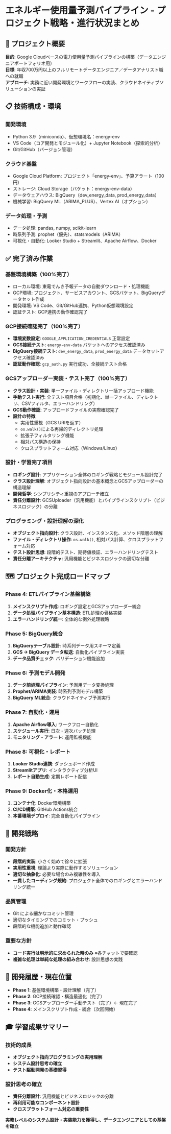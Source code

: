 # エネルギー使用量予測パイプライン - プロジェクト戦略・進行状況まとめ

## 🎯 プロジェクト概要
**目的**: Google Cloudベースの電力使用量予測パイプラインの構築（データエンジニアポートフォリオ用）  
**目標**: 年収700万円以上のフルリモートデータエンジニア／データアナリスト職への就職  
**アプローチ**: 実務に近い開発環境とワークフローの実装、クラウドネイティブソリューションの実証  

## 📋 技術構成・環境

### 開発環境
- Python 3.9（miniconda）、仮想環境名：energy-env
- VS Code（コア開発とモジュール化）+ Jupyter Notebook（探索的分析）
- Git/GitHub（バージョン管理）

### クラウド基盤
- Google Cloud Platform: プロジェクト「energy-env」、予算アラート（100円）
- ストレージ: Cloud Storage（バケット：energy-env-data）
- データウェアハウス: BigQuery（dev_energy_data, prod_energy_data）
- 機械学習: BigQuery ML（ARIMA_PLUS）、Vertex AI（オプション）

### データ処理・予測
- データ処理: pandas, numpy, scikit-learn
- 時系列予測: prophet（優先）、statsmodels（ARIMA）
- 可視化・自動化: Looker Studio + Streamlit、Apache Airflow、Docker

## ✅ 完了済み作業

### 基盤環境構築（100%完了）
- ローカル環境: 東電でんき予報データの自動ダウンロード・処理機能
- GCP環境: プロジェクト、サービスアカウント、GCSバケット、BigQueryデータセット作成
- 開発環境: VS Code、Git/GitHub連携、Python仮想環境設定
- 認証テスト: GCP連携の動作確認完了

### GCP接続確認完了（100%完了）
- **環境変数設定**: `GOOGLE_APPLICATION_CREDENTIALS` 正常設定
- **GCS接続テスト**: `energy-env-data` バケットへのアクセス確認済み
- **BigQuery接続テスト**: `dev_energy_data`, `prod_energy_data` データセットアクセス確認済み
- **認証動作確認**: `gcp_auth.py` 実行成功、全接続テスト合格

### GCSアップローダー実装・テスト完了（100%完了）
- **クラス設計・実装**: 単一ファイル・ディレクトリ一括アップロード機能
- **手動テスト実行**: 全テスト項目合格（初期化、単一ファイル、ディレクトリ、CSVフィルタ、エラーハンドリング）
- **GCS動作確認**: アップロードファイルの実際確認完了
- **設計の特徴**:
  - 実用性重視（GCS URIを返す）
  - `os.walk()`による再帰的ディレクトリ処理
  - 拡張子フィルタリング機能
  - 相対パス構造の保持
  - クロスプラットフォーム対応（Windows/Linux）

### 設計・学習完了項目
- **ロギング設計**: アプリケーション全体のロギング戦略とモジュール設計完了
- **クラス設計理解**: オブジェクト指向設計の基本概念とGCSアップローダーの構造理解
- **開発哲学**: シンプリシティ重視のアプローチ確立
- **責任分離設計**: GCSUploader（汎用機能）とパイプラインスクリプト（ビジネスロジック）の分離

### プログラミング・設計理解の深化
- **オブジェクト指向設計**: クラス設計、インスタンス化、メソッド階層の理解
- **ファイル・ディレクトリ操作**: `os.walk()`, 相対パス計算、クロスプラットフォーム対応
- **テスト設計思想**: 段階的テスト、期待値検証、エラーハンドリングテスト
- **責任分離アーキテクチャ**: 汎用機能とビジネスロジックの適切な分離

## 🗺️ **プロジェクト完成ロードマップ**

### **Phase 4: ETLパイプライン基盤構築**
1. **メインスクリプト作成**: ロギング設定とGCSアップローダー統合
2. **データ処理パイプライン基本構造**: ETL処理の骨格実装
3. **エラーハンドリング統一**: 全体的な例外処理戦略

### **Phase 5: BigQuery統合**
1. **BigQueryテーブル設計**: 時系列データ用スキーマ定義
2. **GCS → BigQuery データ転送**: 自動化パイプライン実装
3. **データ品質チェック**: バリデーション機能追加

### **Phase 6: 予測モデル開発**
1. **データ前処理パイプライン**: 予測用データ変換処理
2. **Prophet/ARIMA実装**: 時系列予測モデル構築
3. **BigQuery ML統合**: クラウドネイティブ予測実行

### **Phase 7: 自動化・運用**
1. **Apache Airflow導入**: ワークフロー自動化
2. **スケジュール実行**: 日次・週次バッチ処理
3. **モニタリング・アラート**: 運用監視機能

### **Phase 8: 可視化・レポート**
1. **Looker Studio連携**: ダッシュボード作成
2. **Streamlitアプリ**: インタラクティブ分析UI
3. **レポート自動生成**: 定期レポート配信

### **Phase 9: Docker化・本格運用**
1. **コンテナ化**: Docker環境構築
2. **CI/CD構築**: GitHub Actions統合
3. **本番環境デプロイ**: 完全自動化パイプライン

## 🚀 開発戦略

### 開発方針
- **段階的実装**: 小さく始めて徐々に拡張
- **実用性重視**: 理論より実際に動作するソリューション
- **適切な抽象化**: 必要な場合のみ複雑性を導入
- **一貫したコーディング規約**: プロジェクト全体でのロギングとエラーハンドリング統一

### 品質管理
- Git による細かなコミット管理
- 適切なタイミングでのコミット・プッシュ
- 段階的な機能追加と動作確認

### 重要な方針
- **コード実行は明示的に求められた時のみ** ※各チャットで要確認
- **複雑な処理は単純な処理の組み合わせ**: 設計思想の実践

## 📝 開発履歴・現在位置
- **Phase 1**: 基盤環境構築・設計理解（完了）
- **Phase 2**: GCP接続確認・構造最適化（完了）
- **Phase 3**: GCSアップローダー手動テスト（完了）← 現在完了
- **Phase 4**: メインスクリプト作成・統合（次回開始）

## 🎓 学習成果サマリー

### 技術的成長
- **オブジェクト指向プログラミングの実用理解**
- **システム設計思考の確立**
- **テスト駆動開発の基礎習得**

### 設計思考の確立
- **責任分離設計**: 汎用機能とビジネスロジックの分離
- **再利用可能なコンポーネント設計**
- **クロスプラットフォーム対応の重要性**

**実務レベルのシステム設計・実装能力を獲得し、データエンジニアとしての基盤を確立**